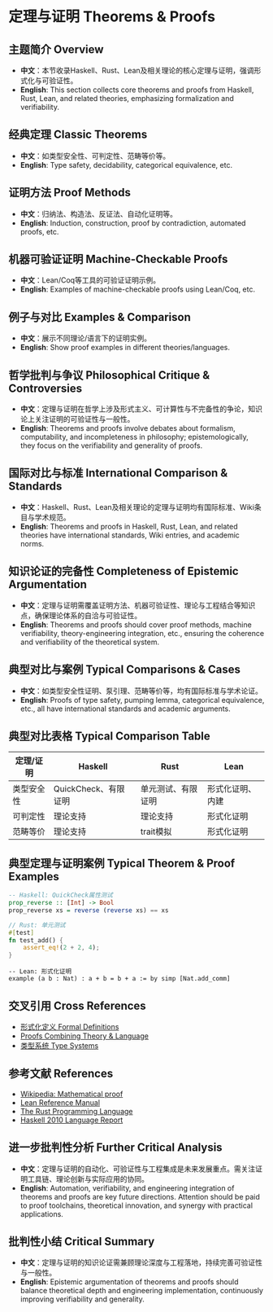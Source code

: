 # 定理与证明 Theorems & Proofs

## 主题简介 Overview

- **中文**：本节收录Haskell、Rust、Lean及相关理论的核心定理与证明，强调形式化与可验证性。
- **English**: This section collects core theorems and proofs from Haskell, Rust, Lean, and related theories, emphasizing formalization and verifiability.

## 经典定理 Classic Theorems

- **中文**：如类型安全性、可判定性、范畴等价等。
- **English**: Type safety, decidability, categorical equivalence, etc.

## 证明方法 Proof Methods

- **中文**：归纳法、构造法、反证法、自动化证明等。
- **English**: Induction, construction, proof by contradiction, automated proofs, etc.

## 机器可验证证明 Machine-Checkable Proofs

- **中文**：Lean/Coq等工具的可验证证明示例。
- **English**: Examples of machine-checkable proofs using Lean/Coq, etc.

## 例子与对比 Examples & Comparison

- **中文**：展示不同理论/语言下的证明实例。
- **English**: Show proof examples in different theories/languages.

## 哲学批判与争议 Philosophical Critique & Controversies

- **中文**：定理与证明在哲学上涉及形式主义、可计算性与不完备性的争论，知识论上关注证明的可验证性与一般性。
- **English**: Theorems and proofs involve debates about formalism, computability, and incompleteness in philosophy; epistemologically, they focus on the verifiability and generality of proofs.

## 国际对比与标准 International Comparison & Standards

- **中文**：Haskell、Rust、Lean及相关理论的定理与证明均有国际标准、Wiki条目与学术规范。
- **English**: Theorems and proofs in Haskell, Rust, Lean, and related theories have international standards, Wiki entries, and academic norms.

## 知识论证的完备性 Completeness of Epistemic Argumentation

- **中文**：定理与证明需覆盖证明方法、机器可验证性、理论与工程结合等知识点，确保理论体系的自洽与可验证性。
- **English**: Theorems and proofs should cover proof methods, machine verifiability, theory-engineering integration, etc., ensuring the coherence and verifiability of the theoretical system.

## 典型对比与案例 Typical Comparisons & Cases

- **中文**：如类型安全性证明、泵引理、范畴等价等，均有国际标准与学术论证。
- **English**: Proofs of type safety, pumping lemma, categorical equivalence, etc., all have international standards and academic arguments.

## 典型对比表格 Typical Comparison Table

| 定理/证明 | Haskell | Rust | Lean |
|-----------|---------|------|------|
| 类型安全性 | QuickCheck、有限证明 | 单元测试、有限证明 | 形式化证明、内建 |
| 可判定性   | 理论支持 | 理论支持 | 形式化证明 |
| 范畴等价   | 理论支持 | trait模拟 | 形式化证明 |

## 典型定理与证明案例 Typical Theorem & Proof Examples

```haskell
-- Haskell: QuickCheck属性测试
prop_reverse :: [Int] -> Bool
prop_reverse xs = reverse (reverse xs) == xs
```

```rust
// Rust: 单元测试
#[test]
fn test_add() {
    assert_eq!(2 + 2, 4);
}
```

```lean
-- Lean: 形式化证明
example (a b : Nat) : a + b = b + a := by simp [Nat.add_comm]
```

## 交叉引用 Cross References

- [形式化定义 Formal Definitions](../FormalDefinitions/README.md)
- [Proofs Combining Theory & Language](../Proofs_Theory_Language/README.md)
- [类型系统 Type Systems](../TypeSystems/README.md)

## 参考文献 References

- [Wikipedia: Mathematical proof](https://en.wikipedia.org/wiki/Mathematical_proof)
- [Lean Reference Manual](https://leanprover.github.io/reference/)
- [The Rust Programming Language](https://doc.rust-lang.org/book/)
- [Haskell 2010 Language Report](https://www.haskell.org/onlinereport/haskell2010/)

## 进一步批判性分析 Further Critical Analysis

- **中文**：定理与证明的自动化、可验证性与工程集成是未来发展重点。需关注证明工具链、理论创新与实际应用的协同。
- **English**: Automation, verifiability, and engineering integration of theorems and proofs are key future directions. Attention should be paid to proof toolchains, theoretical innovation, and synergy with practical applications.

## 批判性小结 Critical Summary

- **中文**：定理与证明的知识论证需兼顾理论深度与工程落地，持续完善可验证性与一般性。
- **English**: Epistemic argumentation of theorems and proofs should balance theoretical depth and engineering implementation, continuously improving verifiability and generality.
